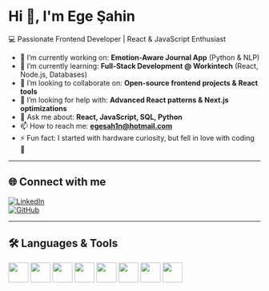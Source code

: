 # Hi 👋, I'm Ege Şahin  

💻 Passionate Frontend Developer | React & JavaScript Enthusiast  

- 🔭 I’m currently working on: **Emotion-Aware Journal App** (Python & NLP)  
- 🌱 I’m currently learning: **Full-Stack Development @ Workintech** (React, Node.js, Databases)  
- 👯 I’m looking to collaborate on: **Open-source frontend projects & React tools**  
- 🤔 I’m looking for help with: **Advanced React patterns & Next.js optimizations**  
- 💬 Ask me about: **React, JavaScript, SQL, Python**  
- 📫 How to reach me: **[egesah1n@hotmail.com](mailto:egesah1n@hotmail.com)**  
- ⚡ Fun fact: I started with hardware curiosity, but fell in love with coding 🚀  

---

## 🌐 Connect with me  
[![LinkedIn](https://img.shields.io/badge/LinkedIn-0077B5?style=for-the-badge&logo=linkedin&logoColor=white)](https://www.linkedin.com/in/egesah1n/)  
[![GitHub](https://img.shields.io/badge/GitHub-000?style=for-the-badge&logo=github&logoColor=white)](https://github.com/helixjumpi)  

---

## 🛠 Languages & Tools  
<p>
<img src="https://cdn.jsdelivr.net/gh/devicons/devicon/icons/html5/html5-original.svg" width="40"/> 
<img src="https://cdn.jsdelivr.net/gh/devicons/devicon/icons/css3/css3-original.svg" width="40"/> 
<img src="https://cdn.jsdelivr.net/gh/devicons/devicon/icons/javascript/javascript-original.svg" width="40"/> 
<img src="https://cdn.jsdelivr.net/gh/devicons/devicon/icons/react/react-original.svg" width="40"/> 
<img src="https://cdn.jsdelivr.net/gh/devicons/devicon/icons/python/python-original.svg" width="40"/> 
<img src="https://cdn.jsdelivr.net/gh/devicons/devicon/icons/mysql/mysql-original.svg" width="40"/> 
<img src="https://cdn.jsdelivr.net/gh/devicons/devicon/icons/git/git-original.svg" width="40"/> 
<img src="https://cdn.jsdelivr.net/gh/devicons/devicon/icons/cplusplus/cplusplus-original.svg" width="40"/> 
</p>
